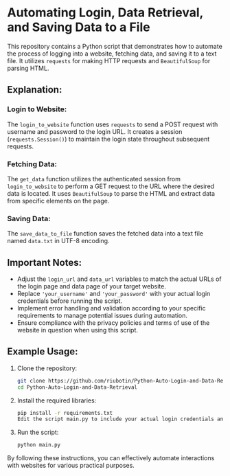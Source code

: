 # Automating Login, Data Retrieval, and Saving Data to a File

This repository contains a Python script that demonstrates how to automate the process of logging into a website, fetching data, and saving it to a text file. It utilizes `requests` for making HTTP requests and `BeautifulSoup` for parsing HTML.

## Explanation:

### Login to Website:
The `login_to_website` function uses `requests` to send a POST request with username and password to the login URL. It creates a session (`requests.Session()`) to maintain the login state throughout subsequent requests.

### Fetching Data:
The `get_data` function utilizes the authenticated session from `login_to_website` to perform a GET request to the URL where the desired data is located. It uses `BeautifulSoup` to parse the HTML and extract data from specific elements on the page.

### Saving Data:
The `save_data_to_file` function saves the fetched data into a text file named `data.txt` in UTF-8 encoding.

## Important Notes:
- Adjust the `login_url` and `data_url` variables to match the actual URLs of the login page and data page of your target website.
- Replace `'your_username'` and `'your_password'` with your actual login credentials before running the script.
- Implement error handling and validation according to your specific requirements to manage potential issues during automation.
- Ensure compliance with the privacy policies and terms of use of the website in question when using this script.

## Example Usage:

1. Clone the repository:
   ```bash
   git clone https://github.com/riubotin/Python-Auto-Login-and-Data-Retrieval.git
   cd Python-Auto-Login-and-Data-Retrieval
   
2. Install the required libraries:
   ```bash
   pip install -r requirements.txt
   Edit the script main.py to include your actual login credentials and adjust URLs as necessary.

3. Run the script:
   ```bash
   python main.py

  By following these instructions, you can effectively automate interactions with websites for various practical purposes.
